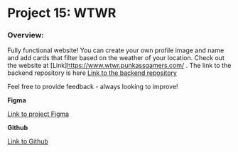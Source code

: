 # Project 15: WTWR

### Overview:

Fully functional website! You can create your own profile image and name and add cards that filter based on the weather of your location. Check out the website at [Link]https://www.wtwr.punkassgamers.com/ . The link to the backend repository is here [Link to the backend repository](https://github.com/dshangold/se_project_express)

Feel free to provide feedback - always looking to improve!

**Figma**

[Link to project Figma](https://www.figma.com/file/bfVOvqlLmoKZ5lpro8WWBe/Sprint-14_-WTWR?t=3hvVWRz9LUFsxyNn-6)

**Github**

[Link to Github](https://github.com/dshangold/se_project_react)
